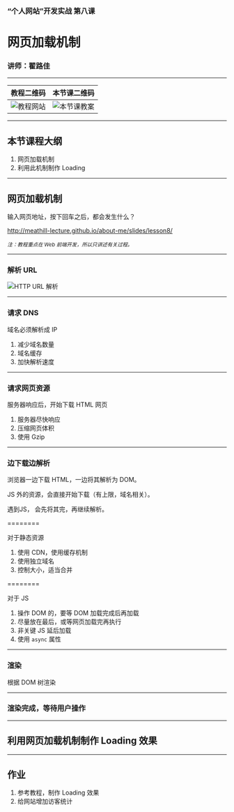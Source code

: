 <!--
title: 第八课：网页加载机制
description: 《“个人网站”开发实战》第八课：网页加载机制。本堂课学习网页加载机制，了解从输入地址到加载完成，浏览器都做了什么。知道这些知识，有助于我们判断如何组织网页文件，如何执行 JS 代码。
keywords: 网页加载机制
thumbnail: http://qiniu.meathill.com/wp-content/uploads/2017/02/WP_20130927_001-768x433.jpg
-->

### “个人网站”开发实战 第八课
# 网页加载机制

### 讲师：翟路佳

--------

| 教程二维码 | 本节课二维码 |
|----|----|
| ![教程网站](../../img/qrcode/home.png) | ![本节课教案](../../img/qrcode/lesson8.png) |
<!-- .element: class="t-a-c" -->

--------

## 本节课程大纲

1. 网页加载机制
2. 利用此机制制作 Loading

--------

## 网页加载机制

输入网页地址，按下回车之后，都会发生什么？

http://meathill-lecture.github.io/about-me/slides/lesson8/

<small>_注：教程重点在 Web 前端开发，所以只讲述有关过程。_</small>

--------

### 解析 URL

![HTTP URL 解析](https://chyingp.gitbooks.io/nodejs/content/assets/url.png)

--------

### 请求 DNS

域名必须解析成 IP

1. 减少域名数量
2. 域名缓存
3. 加快解析速度

--------

### 请求网页资源

服务器响应后，开始下载 HTML 网页

1. 服务器尽快响应
2. 压缩网页体积
3. 使用 Gzip

--------

### 边下载边解析

浏览器一边下载 HTML，一边将其解析为 DOM。

JS 外的资源，会直接开始下载（有上限，域名相关）。

遇到JS， 会先将其完，再继续解析。

========

对于静态资源

1. 使用 CDN，使用缓存机制
2. 使用独立域名
3. 控制大小，适当合并

========

对于 JS

1. 操作 DOM 的，要等 DOM 加载完成后再加载
2. 尽量放在最后，或等网页加载完再执行
3. 非关键 JS 延后加载
4. 使用 `async` 属性

--------

### 渲染

根据 DOM 树渲染

--------

### 渲染完成，等待用户操作

--------

## 利用网页加载机制制作 Loading 效果

--------

## 作业

1. 参考教程，制作 Loading 效果
2. 给网站增加访客统计